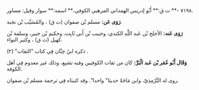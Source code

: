 ٧١٩٨ -** ت ق:** أَبُو إدريس الهمداني المرهبي الكوفي،** اسمه:** سوار وقيل: مساور.

**رَوَى عَن:** مسلم بْن صفوان (ت ق) ، والمُسَيَّب بْن نجبة.

**رَوَى عَنه:** الأجلح بْن عَبد اللَّهِ الكندي، وحبيب بْن أَبي ثَابِت، وحكيم بْن جبير، وسلمة بْن كهيل (ت ق) ، وكثير النواء.

ذكره ابنُ حِبَّان فِي كتاب "الثقات" (٢) .

**وَقَال أَبُو عُمَر بْن عَبد الْبَرِّ:** كان من ثقات الكوفيين وفيه تشيع، وذلك غير معدوم فِي أهل الكوفة.

روى له التِّرْمِذِيّ، وابن مَاجَهْ حديثا" واحدا". وقد كتبناه فِي ترجمة مسلم بْن صفوان.